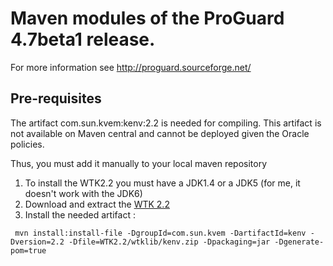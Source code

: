 Maven modules of the ProGuard 4.7beta1 release.
=========================================

For more information see http://proguard.sourceforge.net/

Pre-requisites
-----------
The artifact com.sun.kvem:kenv:2.2 is needed for compiling. This artifact is not available on Maven central and cannot be deployed given the Oracle policies.

Thus, you must add it manually to your local maven repository

 1. To install the WTK2.2 you must have a JDK1.4 or a JDK5 (for me, it doesn't work with the JDK6)
 2. Download and extract the [WTK 2.2](http://www.oracle.com/technetwork/java/javasebusiness/downloads/java-archive-downloads-javame-419430.html#j2me_wireless_toolkit-2_2-oth-JPR)
 3. Install the needed artifact :
<pre><code> mvn install:install-file -DgroupId=com.sun.kvem -DartifactId=kenv -Dversion=2.2 -Dfile=WTK2.2/wtklib/kenv.zip -Dpackaging=jar -Dgenerate-pom=true</code></pre>